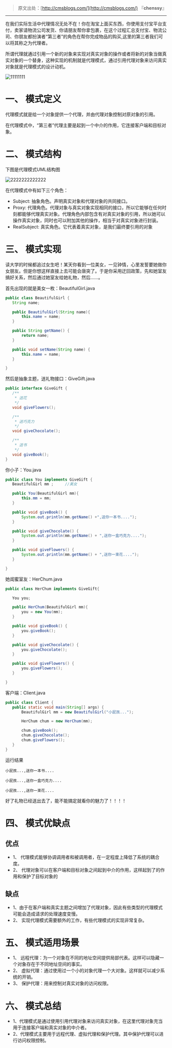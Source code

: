 > 原文出处：[http://cmsblogs.com/](http://cmsblogs.com/) 『**chenssy**』

----


在我们实际生活中代理情况无处不在！你在淘宝上面买东西，你使用支付宝平台支付，卖家请物流公司发货、你请朋友帮你拿包裹，在这个过程汇总支付宝、物流公司、你朋友都扮演者“第三者”的角色在帮你完成物品的购买,这里的第三者我们可以将其称之为代理者。

所谓代理就通过引用一个新的对象来实现对真实对象的操作或者将新的对象当做真实对象的一个替身，这种实现的机制就是代理模式，通过引用代理对象来访问真实对象就是代理模式的设计动机。

![11111111](https://images0.cnblogs.com/blog/381060/201309/05215125-b820c4303f6f4f31b15a441975a1b674.png "11111111")

# 一、 模式定义

代理模式就是给一个对象提供一个代理，并由代理对象控制对原对象的引用。

在代理模式中，“第三者”代理主要是起到一个中介的作用，它连接客户端和目标对象。

# 二、 模式结构

下图是代理模式UML结构图

![2222222222222](https://images0.cnblogs.com/blog/381060/201309/05215126-1e85f55c8ea546ab9c92d6f542812350.jpg "2222222222222")

在代理模式中有如下三个角色：

- Subject: 抽象角色。声明真实对象和代理对象的共同接口。
- Proxy: 代理角色。代理对象与真实对象实现相同的接口，所以它能够在任何时刻都能够代理真实对象。代理角色内部包含有对真实对象的引用，所以她可以操作真实对象，同时也可以附加其他的操作，相当于对真实对象进行封装。
- RealSubject: 真实角色。它代表着真实对象，是我们最终要引用的对象

# 三、 模式实现

读大学的时候都追过女生吧！某天你看到一位美女，一见钟情，心里发誓要她做你女朋友。但是你想这样直接上去可能会唐突了。于是你采用迂回政策，先和她室友搞好关系，然后通过她室友给她礼物，然后……。

首先出现的就是美女一枚：BeautifulGirl.java

```java
public class BeautifulGirl {
   String name;

   public BeautifulGirl(String name){
       this.name = name;
   }

   public String getName() {
       return name;
   }

   public void setName(String name) {
       this.name = name;
   }

}
```

然后是抽象主题，送礼物接口：GiveGift.java

```java
public interface GiveGift {
   /**
    * 送花
    */
   void giveFlowers();

   /**
    * 送巧克力
    */
   void giveChocolate();

   /**
    * 送书
    */
   void giveBook();
}
```

你小子：You.java

```java
public class You implements GiveGift {
   BeautifulGirl mm ;     //美女

   public You(BeautifulGirl mm){
       this.mm = mm;
   }

   public void giveBook() {
       System.out.println(mm.getName() +",送你一本书....");
   }

   public void giveChocolate() {
       System.out.println(mm.getName() + ",送你一盒巧克力....");
   }

   public void giveFlowers() {
       System.out.println(mm.getName() + ",送你一束花....");
   }

}
```

她闺蜜室友：HerChum.java

```java
public class HerChum implements GiveGift{

   You you;

   public HerChum(BeautifulGirl mm){
       you = new You(mm);
   }

   public void giveBook() {
       you.giveBook();
   }

   public void giveChocolate() {
       you.giveChocolate();
   }

   public void giveFlowers() {
       you.giveFlowers();
   }

}
```

客户端：Client.java

```java
public class Client {
   public static void main(String[] args) {
       BeautifulGirl mm = new BeautifulGirl("小屁孩...");

       HerChum chum = new HerChum(mm);

       chum.giveBook();
       chum.giveChocolate();
       chum.giveFlowers();
   }
}
```

运行结果

```
小屁孩...,送你一本书....

小屁孩...,送你一盒巧克力....

小屁孩...,送你一束花....
```

好了礼物已经送出去了，能不能搞定就看你的魅力了！！！！

# 四、 模式优缺点

## 优点

- 1、 代理模式能够协调调用者和被调用者，在一定程度上降低了系统的耦合度。
- 2、 代理对象可以在客户端和目标对象之间起到中介的作用，这样起到了的作用和保护了目标对象的

## 缺点

- 1、由于在客户端和真实主题之间增加了代理对象，因此有些类型的代理模式可能会造成请求的处理速度变慢。
- 2、 实现代理模式需要额外的工作，有些代理模式的实现非常复杂。

# 五、 模式适用场景

- 1、 远程代理：为一个对象在不同的地址空间提供局部代表。这样可以隐藏一个对象存在于不同地址空间的事实。
- 2、 虚拟代理：通过使用过一个小的对象代理一个大对象。这样就可以减少系统的开销。
- 3、 保护代理：用来控制对真实对象的访问权限。

# 六、 模式总结

- 1、代理模式是通过使用引用代理对象来访问真实对象，在这里代理对象充当用于连接客户端和真实对象的中介者。 
- 2、代理模式主要用于远程代理、虚拟代理和保护代理。其中保护代理可以进行访问权限控制。
